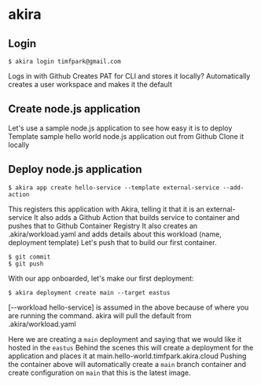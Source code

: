 # akira

## Login

```
$ akira login timfpark@gmail.com
```

Logs in with Github
Creates PAT for CLI and stores it locally?
Automatically creates a user workspace and makes it the default

## Create node.js application

Let's use a sample node.js application to see how easy it is to deploy
Template sample hello world node.js application out from Github
Clone it locally

## Deploy node.js application

```
$ akira app create hello-service --template external-service --add-action
```

This registers this application with Akira, telling it that it is an external-service
It also adds a Github Action that builds service to container and pushes that to Github Container Registry
It also creates an .akira/workload.yaml and adds details about this workload (name, deployment template)
Let's push that to build our first container.

```
$ git commit
$ git push
```

With our app onboarded, let's make our first deployment:

```
$ akira deployment create main --target eastus
```

[--workload hello-service] is assumed in the above because of where you are running the command.  akira will 
pull the default from .akira/workload.yaml

Here we are creating a `main` deployment and saying that we would like it hosted in the `eastus`
Behind the scenes this will create a deployment for the application and places it at main.hello-world.timfpark.akira.cloud
Pushing the container above will automatically create a `main` branch container and create configuration on `main` that this is the latest image.
